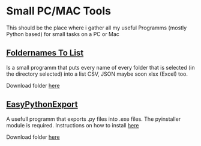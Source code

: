 # Small PC/MAC Tools
 This should be the place where i gather all my useful Programms (mostly Python based) for small tasks on a PC or Mac

 ## [Foldernames To List](FoldernamesToList)
  Is a small programm that puts every name of every folder that is selected (in the directory selected) into a list CSV, JSON maybe soon 
  xlsx (Excel) too.

  Download folder [here](FoldernamesToList/Exported/dist) <br>

  
  
 ## [EasyPythonExport](EasyPythonExport)
  A usefull programm that exports .py files into .exe files. The pyinstaller module is required. Instructions on how to install [here](https://pyinstaller.org/en/stable/installation.html)
  
  Download folder [here](EasyPythonExport/Exported/dist) <br>

  

